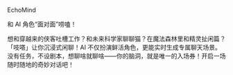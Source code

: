 EchoMind

和 AI 角色“面对面”唠嗑！

想和穿越来的侠客吐槽工作？和未来科学家聊聊猫？在魔法森林里和精灵扯闲篇？「吱嗒」让你沉浸式闲聊！AI 不仅扮演鲜活角色，更能实时生成专属聊天场景。没有任务，不设剧本，想聊啥就聊啥——你的脑洞，就是唯一的入场券！开启一场随时随地的奇妙对话吧！
